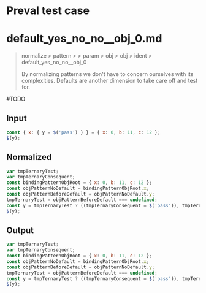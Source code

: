 # Preval test case

# default_yes_no_no__obj_0.md

> normalize > pattern >  > param > obj > obj > ident > default_yes_no_no__obj_0
>
> By normalizing patterns we don't have to concern ourselves with its complexities. Defaults are another dimension to take care off and test for.

#TODO

## Input

`````js filename=intro
const { x: { y = $('pass') } } = { x: 0, b: 11, c: 12 };
$(y);
`````

## Normalized

`````js filename=intro
var tmpTernaryTest;
var tmpTernaryConsequent;
const bindingPatternObjRoot = { x: 0, b: 11, c: 12 };
const objPatternNoDefault = bindingPatternObjRoot.x;
const objPatternBeforeDefault = objPatternNoDefault.y;
tmpTernaryTest = objPatternBeforeDefault === undefined;
const y = tmpTernaryTest ? ((tmpTernaryConsequent = $('pass')), tmpTernaryConsequent) : objPatternBeforeDefault;
$(y);
`````

## Output

`````js filename=intro
var tmpTernaryTest;
var tmpTernaryConsequent;
const bindingPatternObjRoot = { x: 0, b: 11, c: 12 };
const objPatternNoDefault = bindingPatternObjRoot.x;
const objPatternBeforeDefault = objPatternNoDefault.y;
tmpTernaryTest = objPatternBeforeDefault === undefined;
const y = tmpTernaryTest ? ((tmpTernaryConsequent = $('pass')), tmpTernaryConsequent) : objPatternBeforeDefault;
$(y);
`````
